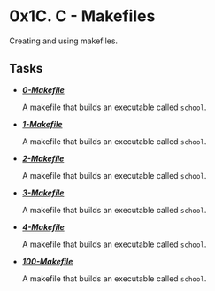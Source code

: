 # 0x1C. C - Makefiles

Creating and using makefiles.

## Tasks
- ***[0-Makefile](https://github.com/10thcode/alx-low_level_programming/blob/main/0x1C-makefiles/0-Makefile)***

  A makefile that builds an executable called `school`.

- ***[1-Makefile](https://github.com/10thcode/alx-low_level_programming/blob/main/0x1C-makefiles/1-Makefile)***

  A makefile that builds an executable called `school`.
  
- ***[2-Makefile](https://github.com/10thcode/alx-low_level_programming/blob/main/0x1C-makefiles/2-Makefile)***

  A makefile that builds an executable called `school`.

- ***[3-Makefile](https://github.com/10thcode/alx-low_level_programming/blob/main/0x1C-makefiles/3-Makefile)***

  A makefile that builds an executable called `school`.

- ***[4-Makefile](https://github.com/10thcode/alx-low_level_programming/blob/main/0x1C-makefiles/4-Makefile)***

  A makefile that builds an executable called `school`.

- ***[100-Makefile](https://github.com/10thcode/alx-low_level_programming/blob/main/0x1C-makefiles/100-Makefile)***

  A makefile that builds an executable called `school`.

